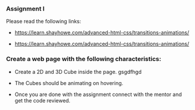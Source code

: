 ### Assignment I

Please read the following links:

- https://learn.shayhowe.com/advanced-html-css/transitions-animations/

- https://learn.shayhowe.com/advanced-html-css/transitions-animations/

### Create a web page with the following characteristics:

- Create a 2D and 3D Cube inside the page.
gsgdfhgd
- The Cubes should be animating on hovering.

- Once you are done with the assignment connect with the mentor and get the code reviewed.
